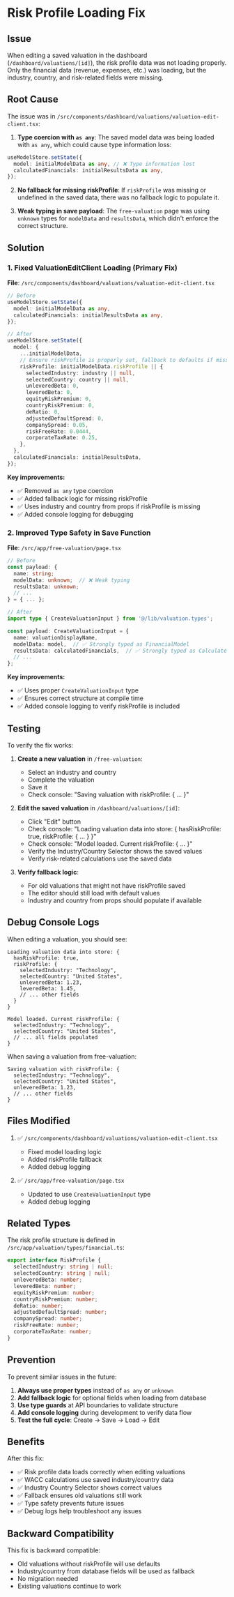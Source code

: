 # Risk Profile Loading Fix

## Issue

When editing a saved valuation in the dashboard (`/dashboard/valuations/[id]`), the risk profile data was not loading properly. Only the financial data (revenue, expenses, etc.) was loading, but the industry, country, and risk-related fields were missing.

## Root Cause

The issue was in `/src/components/dashboard/valuations/valuation-edit-client.tsx`:

1. **Type coercion with `as any`**: The saved model data was being loaded with `as any`, which could cause type information loss:

```typescript
useModelStore.setState({
  model: initialModelData as any, // ❌ Type information lost
  calculatedFinancials: initialResultsData as any,
});
```

2. **No fallback for missing riskProfile**: If `riskProfile` was missing or undefined in the saved data, there was no fallback logic to populate it.

3. **Weak typing in save payload**: The `free-valuation` page was using `unknown` types for `modelData` and `resultsData`, which didn't enforce the correct structure.

## Solution

### 1. Fixed ValuationEditClient Loading (Primary Fix)

**File**: `/src/components/dashboard/valuations/valuation-edit-client.tsx`

```typescript
// Before
useModelStore.setState({
  model: initialModelData as any,
  calculatedFinancials: initialResultsData as any,
});

// After
useModelStore.setState({
  model: {
    ...initialModelData,
    // Ensure riskProfile is properly set, fallback to defaults if missing
    riskProfile: initialModelData.riskProfile || {
      selectedIndustry: industry || null,
      selectedCountry: country || null,
      unleveredBeta: 0,
      leveredBeta: 0,
      equityRiskPremium: 0,
      countryRiskPremium: 0,
      deRatio: 0,
      adjustedDefaultSpread: 0,
      companySpread: 0.05,
      riskFreeRate: 0.0444,
      corporateTaxRate: 0.25,
    },
  },
  calculatedFinancials: initialResultsData,
});
```

**Key improvements:**

- ✅ Removed `as any` type coercion
- ✅ Added fallback logic for missing riskProfile
- ✅ Uses industry and country from props if riskProfile is missing
- ✅ Added console logging for debugging

### 2. Improved Type Safety in Save Function

**File**: `/src/app/free-valuation/page.tsx`

```typescript
// Before
const payload: {
  name: string;
  modelData: unknown;  // ❌ Weak typing
  resultsData: unknown;
  // ...
} = { ... };

// After
import type { CreateValuationInput } from '@/lib/valuation.types';

const payload: CreateValuationInput = {
  name: valuationDisplayName,
  modelData: model,  // ✅ Strongly typed as FinancialModel
  resultsData: calculatedFinancials,  // ✅ Strongly typed as CalculatedFinancials
  // ...
};
```

**Key improvements:**

- ✅ Uses proper `CreateValuationInput` type
- ✅ Ensures correct structure at compile time
- ✅ Added console logging to verify riskProfile is included

## Testing

To verify the fix works:

1. **Create a new valuation** in `/free-valuation`:
   - Select an industry and country
   - Complete the valuation
   - Save it
   - Check console: "Saving valuation with riskProfile: { ... }"

2. **Edit the saved valuation** in `/dashboard/valuations/[id]`:
   - Click "Edit" button
   - Check console: "Loading valuation data into store: { hasRiskProfile: true, riskProfile: { ... } }"
   - Check console: "Model loaded. Current riskProfile: { ... }"
   - Verify the Industry/Country Selector shows the saved values
   - Verify risk-related calculations use the saved data

3. **Verify fallback logic**:
   - For old valuations that might not have riskProfile saved
   - The editor should still load with default values
   - Industry and country from props should populate if available

## Debug Console Logs

When editing a valuation, you should see:

```
Loading valuation data into store: {
  hasRiskProfile: true,
  riskProfile: {
    selectedIndustry: "Technology",
    selectedCountry: "United States",
    unleveredBeta: 1.23,
    leveredBeta: 1.45,
    // ... other fields
  }
}

Model loaded. Current riskProfile: {
  selectedIndustry: "Technology",
  selectedCountry: "United States",
  // ... all fields populated
}
```

When saving a valuation from free-valuation:

```
Saving valuation with riskProfile: {
  selectedIndustry: "Technology",
  selectedCountry: "United States",
  unleveredBeta: 1.23,
  // ... other fields
}
```

## Files Modified

1. ✅ `/src/components/dashboard/valuations/valuation-edit-client.tsx`
   - Fixed model loading logic
   - Added riskProfile fallback
   - Added debug logging

2. ✅ `/src/app/free-valuation/page.tsx`
   - Updated to use `CreateValuationInput` type
   - Added debug logging

## Related Types

The risk profile structure is defined in `/src/app/valuation/types/financial.ts`:

```typescript
export interface RiskProfile {
  selectedIndustry: string | null;
  selectedCountry: string | null;
  unleveredBeta: number;
  leveredBeta: number;
  equityRiskPremium: number;
  countryRiskPremium: number;
  deRatio: number;
  adjustedDefaultSpread: number;
  companySpread: number;
  riskFreeRate: number;
  corporateTaxRate: number;
}
```

## Prevention

To prevent similar issues in the future:

1. **Always use proper types** instead of `as any` or `unknown`
2. **Add fallback logic** for optional fields when loading from database
3. **Use type guards** at API boundaries to validate structure
4. **Add console logging** during development to verify data flow
5. **Test the full cycle**: Create → Save → Load → Edit

## Benefits

After this fix:

- ✅ Risk profile data loads correctly when editing valuations
- ✅ WACC calculations use saved industry/country data
- ✅ Industry Country Selector shows correct values
- ✅ Fallback ensures old valuations still work
- ✅ Type safety prevents future issues
- ✅ Debug logs help troubleshoot any issues

## Backward Compatibility

This fix is backward compatible:

- Old valuations without riskProfile will use defaults
- Industry/country from database fields will be used as fallback
- No migration needed
- Existing valuations continue to work
